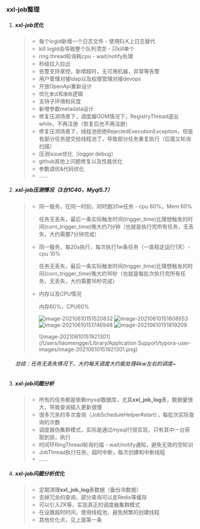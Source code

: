 ### xxl-job整理

1. ##### xxl-job优化

   > - 每个logId新增一个日志文件 - 使用ELK上日志替代
   > - kill logId会导致整个队列清空 - 只kill单个
   > - ring thread轮询耗cpu - wait/notify处理
   > - 秒级拉入拉出
   > - 告警支持掌控，新增超时，无可用机器，异常等告警
   > - 用户管理对接ldap以及权限管理对接devops
   > - 开放OpenApi重新设计
   > - 优化`重试`和`重跑`逻辑
   > - 支持子环境和灰度
   > - 新增参数metadata设计
   > - 修复压测场景下，调度器OOM情况下，RegistryThread退出while，不再注册（恢复后也不再注册）
   > - 修复压测场景下，线程池拒绝RejectedExecutionException，但是有部分任务提交给线程池了，导致部分任务重复执行（后面又轮询扫描）
   > - 压测issue优化（logger.debug）
   > - github其他上问题修复以及性能优化
   > - 参数调优&代码优化
   > - ......

2. ##### xxl-job压测情况（3台1C4G，Myql5.7）

   > - 同一服务，在同一时刻，同时跑20w任务 - cpu 60%，Mem 60%
   >
   >   任务无丢失，最后一条实际触发时间(trigger_time)比理想触发的时间(corn_trigger_time)晚大约7分钟（也就是执行完所有任务，无丢失，大约需要7分钟完成）
   >
   > - 同一服务，每20s执行，每次执行1w条任务（一直稳定运行1天）- cpu 10%
   >
   >   任务无丢失，最后一条实际触发时间(trigger_time)比理想触发的时间(corn_trigger_time)晚大约16秒（也就是每批次执行完所有任务，无丢失，大约需要16秒完成）
   >
   > - 内存以及CPU情况
   >
   >   内存60%，CPU60%
   >
   >   <img src="/Users/liaomengge/Library/Application Support/typora-user-images/image-20210610151520832.png" alt="image-20210610151520832"  />
   >
   >   <img src="/Users/liaomengge/Library/Application Support/typora-user-images/image-20210610151608553.png" alt="image-20210610151608553"  />
   >
   >   <img src="/Users/liaomengge/Library/Application Support/typora-user-images/image-20210610151746948.png" alt="image-20210610151746948"  />
   >
   >   <img src="/Users/liaomengge/Library/Application Support/typora-user-images/image-20210610151819209.png" alt="image-20210610151819209"  />
   >
   >   ![image-20210610151921301](/Users/liaomengge/Library/Application Support/typora-user-images/image-20210610151921301.png)
   >
   >

   ###### 总结：任务无丢失情况下，大约每天调度大约能处理4kw左右的调度~

3. ##### xxl-job问题分析

   > - 所有的任务都是依赖mysql数据库，尤其**xxl_job_log**表，数据量很大，导致查询插入更新很慢
   > - 很多冗余的多次查询（JobScheduleHelper#start），每批次实际查询的次数
   > - 调度器伪集群模式，实际是通过mysql行锁实现，只有其中一台获取到锁，执行
   > - 时间环RingThread轮询扫描 - wait/notify通知，避免无效的空轮训
   > - JobThread执行任务，超时中断，每次创建和中断线程
   > - ......

4. ##### xxl-job问题分析优化

   > - 定期清理**xxl_job_log**表数据（备份冷数据）
   > - 去掉冗余的查询，部分查询可以走Redis等缓存
   > - 可以引入ZK等，实现真正的调度器集群模式
   > - 在设置超时时间，使用线程池，避免频繁的创建线程
   > - 其他优化点，见上面第一条